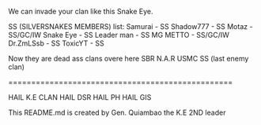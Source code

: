 We can invade your clan like this Snake Eye.

SS (SILVERSNAKES MEMBERS) list:
Samurai - SS
Shadow777 - SS
Motaz - SS/GC/IW
Snake Eye - SS Leader
man - SS
MG METTO - SS/GC/IW
Dr.ZmLSsb - SS
ToxicYT - SS

Now they are dead ass clans overe here
SBR
N.A.R
USMC
SS (last enemy clan)

=================================================

HAIL K.E CLAN
HAIL DSR
HAIL PH
HAIL GIS

This README.md is created by Gen. Quiambao the
K.E 2ND leader
